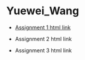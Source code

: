 # Yuewei_Wang

* [Assignment 1 html link](https://github.com/bcb420-2022/Yuewei_Wang/blob/4df40238673a18bc38ec2dc8cfd9d9d583acae3f/A1.html)

* Assignment 2 html link

* Assignment 3 html link
